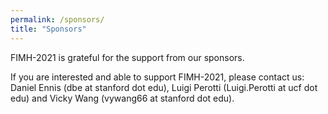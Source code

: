 ```yaml
---
permalink: /sponsors/
title: "Sponsors"
---
```


FIMH-2021 is grateful for the support from our sponsors.

If you are interested and able to support FIMH-2021, please contact us: Daniel Ennis (dbe at stanford dot edu), Luigi Perotti (Luigi.Perotti at ucf dot edu) and Vicky Wang (vywang66 at stanford dot edu).
